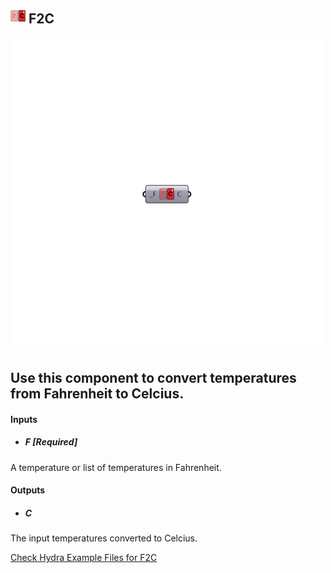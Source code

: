 ## ![](../../images/icons/F2C.png) F2C

![](../../images/500x500/F2C.png)

Use this component to convert temperatures from Fahrenheit to Celcius.
 -
 

#### Inputs
* ##### F [Required]
A temperature or list of temperatures in Fahrenheit.

#### Outputs
* ##### C
The input temperatures converted to Celcius.


[Check Hydra Example Files for F2C](https://hydrashare.github.io/hydra/index.html?keywords=Ladybug_F2C)